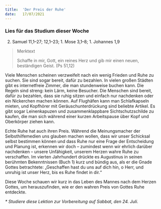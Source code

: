 ```yaml
---
title:  'Der Preis der Ruhe'
date:   17/07/2021
---
```


### Lies für das Studium dieser Woche
2. Samuel 11,1–27; 12,1–23; 1. Mose 3,1–8; 1. Johannes 1,9

> <p>Merktext</p>
> Schaffe in mir, Gott, ein reines Herz und gib mir einen neuen, beständigen Geist. (Ps 51,12)

Viele Menschen scheinen verzweifelt nach ein wenig Frieden und Ruhe zu suchen. Sie sind sogar bereit, dafür zu bezahlen. In vielen großen Städten gibt es internetfreie Zimmer, die man stundenweise buchen kann. Die Regeln sind streng: kein Lärm, keine Besucher. Die Menschen sind bereit, dafür zu bezahlen, dass sie ruhig sitzen und einfach nur nachdenken oder ein Nickerchen machen können. Auf Flughäfen kann man Schlafkapseln mieten, und Kopfhörer mit Geräuschunterdrückung sind beliebte Artikel. Es gibt sogar Leinenkapuzen und zusammenklappbare Sichtschutzschilde zu kaufen, die man sich während einer kurzen Arbeitspause über Kopf und Oberkörper ziehen kann.

Echte Ruhe hat auch ihren Preis. Während die Meinungsmacher der Selbsthilfemedien uns glauben machen wollen, dass wir unser Schicksal selbst bestimmen können und dass Ruhe nur eine Frage der Entscheidung und Planung ist, erkennen wir doch – zumindest wenn wir ehrlich darüber nachdenken – unsere Unfähigkeit, unserem Herzen wahre Ruhe zu verschaffen. Im vierten Jahrhundert drückte es Augustinus in seinen berühmten Bekenntnissen (Buch 1) kurz und bündig aus, als er die Gnade Gottes betrachtete: „Geschaffen hast du uns auf dich hin, o Herr, und unruhig ist unser Herz, bis es Ruhe findet in dir.“

Diese Woche schauen wir kurz in das Leben des Mannes nach dem Herzen Gottes, um herauszufinden, wie er den wahren Preis von Gottes Ruhe entdeckte.

_* Studiere diese Lektion zur Vorbereitung auf Sabbat, den 24. Juli._